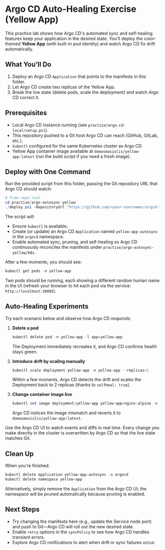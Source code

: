 # Argo CD Auto-Healing Exercise (Yellow App)

This practice lab shows how Argo CD's automated sync and self-healing features keep your application in the desired state. You'll deploy the color-themed **Yellow App** (with built-in pod identity) and watch Argo CD fix drift automatically.

## What You'll Do

1. Deploy an Argo CD `Application` that points to the manifests in this folder.
2. Let Argo CD create two replicas of the Yellow App.
3. Break the live state (delete pods, scale the deployment) and watch Argo CD correct it.

## Prerequisites

- Local Argo CD instance running (see `practise/argo-cd-local/setup.ps1`).
- This repository pushed to a Git host Argo CD can reach (GitHub, GitLab, etc.).
- `kubectl` configured for the same Kubernetes cluster as Argo CD.
- Yellow App container image available at `domasmasiulis/yellow-app:latest` (run the build script if you need a fresh image).

## Deploy with One Command

Run the provided script from this folder, passing the Git repository URL that Argo CD should watch:

```powershell
# From repo root
cd practise/argo-autosync-yellow
./deploy.ps1 -RepositoryUrl "https://github.com/<your-username>/argcd-test" -Revision main
```

The script will:

- Ensure `kubectl` is available.
- Create (or update) an Argo CD `Application` named `yellow-app-autosync` in the `argocd` namespace.
- Enable automated sync, pruning, and self-healing so Argo CD continuously reconciles the manifests under `practise/argo-autosync-yellow/k8s`.

After a few moments, you should see:

```powershell
kubectl get pods -n yellow-app
```

Two pods should be running, each showing a different random human name in the UI (refresh your browser to hit each pod via the service: `http://localhost:30085`).

## Auto-Healing Experiments

Try each scenario below and observe how Argo CD responds:

1. **Delete a pod**

   ```powershell
   kubectl delete pod -n yellow-app -l app=yellow-app
   ```

   The Deployment immediately recreates it, and Argo CD confirms health stays green.

2. **Introduce drift by scaling manually**

   ```powershell
   kubectl scale deployment yellow-app -n yellow-app --replicas=1
   ```

   Within a few moments, Argo CD detects the drift and scales the Deployment back to 2 replicas (thanks to `selfHeal: true`).

3. **Change container image live**
   ```powershell
   kubectl set image deployment/yellow-app yellow-app=nginx:alpine -n yellow-app
   ```
   Argo CD notices the image mismatch and reverts it to `domasmasiulis/yellow-app:latest`.

Use the Argo CD UI to watch events and diffs in real time. Every change you make directly in the cluster is overwritten by Argo CD so that the live state matches Git.

## Clean Up

When you're finished:

```powershell
kubectl delete application yellow-app-autosync -n argocd
kubectl delete namespace yellow-app
```

Alternatively, simply remove the `Application` from the Argo CD UI; the namespace will be pruned automatically because pruning is enabled.

## Next Steps

- Try changing the manifests here (e.g., update the Service node port) and push to Git—Argo CD will roll out the new desired state.
- Enable `retry` options in the `syncPolicy` to see how Argo CD handles transient errors.
- Explore Argo CD notifications to alert when drift or sync failures occur.
